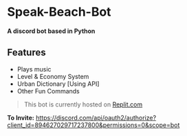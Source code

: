 # Speak-Beach-Bot
**A  discord bot based in Python**

## Features
- Plays music
- Level & Economy System
- Urban Dictionary [Using API]
- Other Fun Commands

> This bot is currently hosted on [Replit.com](https://replit.com)

**To Invite:** https://discord.com/api/oauth2/authorize?client_id=894627029717237800&permissions=0&scope=bot
